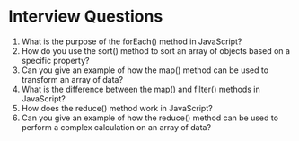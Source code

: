 # Interview Questions

1. What is the purpose of the forEach() method in JavaScript?
2. How do you use the sort() method to sort an array of objects based on a specific property?
3. Can you give an example of how the map() method can be used to transform an array of data?
4. What is the difference between the map() and filter() methods in JavaScript?
5. How does the reduce() method work in JavaScript?
6. Can you give an example of how the reduce() method can be used to perform a complex calculation on an array of data?
